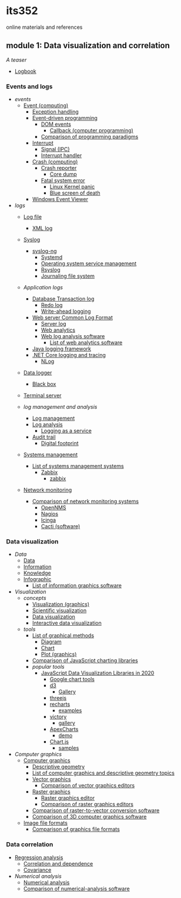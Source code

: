 # its352
online materials and references

## module 1: Data visualization and correlation
_A teaser_

* [Logbook](https://en.wikipedia.org/wiki/Logbook)

### Events and logs
* _events_
  * [Event (computing)](https://en.wikipedia.org/wiki/Event\_\(computing\))
    * [Exception handling](https://en.wikipedia.org/wiki/Exception\_handling)
    * [Event-driven programming](https://en.wikipedia.org/wiki/Event-driven\_programming)
      * [DOM events](https://en.wikipedia.org/wiki/DOM\_events)
        * [Callback (computer programming)](https://en.wikipedia.org/wiki/Callback\_\(computer\_programming\))
      * [Comparison of programming paradigms](https://en.wikipedia.org/wiki/Comparison\_of\_programming\_paradigms)
    * [Interrupt](https://en.wikipedia.org/wiki/Interrupt)
      * [Signal (IPC)](https://en.wikipedia.org/wiki/Signal\_\(IPC\))
      * [Interrupt handler](https://en.wikipedia.org/wiki/Interrupt\_handler)
    * [Crash (computing)](https://en.wikipedia.org/wiki/Crash\_\(computing\))
      * [Crash reporter](https://en.wikipedia.org/wiki/Crash\_reporter)
        * [Core dump](https://en.wikipedia.org/wiki/Core\_dump)
      * [Fatal system error](https://en.wikipedia.org/wiki/Fatal\_system\_error)
        * [Linux Kernel panic](https://en.wikipedia.org/wiki/Kernel\_panic)
        * [Blue screen of death](https://en.wikipedia.org/wiki/Blue\_screen\_of\_death)
    * [Windows Event Viewer](https://en.wikipedia.org/wiki/Event\_Viewer)
* _logs_
  * [Log file](https://en.wikipedia.org/wiki/Log\_file)
    * [XML log](https://en.wikipedia.org/wiki/XML\_log)
  * [Syslog](https://en.wikipedia.org/wiki/Syslog)
    * [syslog-ng](https://en.wikipedia.org/wiki/Syslog-ng)
      * [Systemd](https://en.wikipedia.org/wiki/Systemd)
      * [Operating system service management](https://en.wikipedia.org/wiki/Operating\_system\_service\_management)
      * [Rsyslog](https://en.wikipedia.org/wiki/Rsyslog)
      * [Journaling file system](https://en.wikipedia.org/wiki/Journaling\_file\_system)

  * _Application logs_
    * [Database Transaction log](https://en.wikipedia.org/wiki/Transaction\_log)
      * [Redo log](https://en.wikipedia.org/wiki/Redo\_log)
      * [Write-ahead logging](https://en.wikipedia.org/wiki/Write-ahead\_logging)
    * [Web server Common Log Format](https://en.wikipedia.org/wiki/Common\_Log\_Format)
      * [Server log](https://en.wikipedia.org/wiki/Server\_log)
      * [Web analytics](https://en.wikipedia.org/wiki/Web\_analytics)
      * [Web log analysis software](https://en.wikipedia.org/wiki/Web\_log\_analysis\_software)
        * [List of web analytics software](https://en.wikipedia.org/wiki/List\_of\_web\_analytics\_software)
    * [Java logging framework](https://en.wikipedia.org/wiki/Java\_logging\_framework)
    * [.NET Core logging and tracing](https://docs.microsoft.com/en-us/dotnet/core/diagnostics/logging-tracing)
      * [NLog](https://nlog-project.org/)
  * [Data logger](https://en.wikipedia.org/wiki/Data\_logger)
    * [Black box](https://en.wikipedia.org/wiki/Black\_box)
  * [Terminal server](https://en.wikipedia.org/wiki/Terminal\_server)
  * _log management and analysis_
    * [Log management](https://en.wikipedia.org/wiki/Log\_management)
    * [Log analysis](https://en.wikipedia.org/wiki/Log\_analysis)
      * [Logging as a service](https://en.wikipedia.org/wiki/Logging\_as\_a\_service)
    * [Audit trail](https://en.wikipedia.org/wiki/Audit\_trail)
      * [Digital footprint](https://en.wikipedia.org/wiki/Digital\_footprint)
  * [Systems management](https://en.wikipedia.org/wiki/Systems\_management)
    * [List of systems management systems](https://en.wikipedia.org/wiki/List\_of\_systems\_management\_systems)
      * [Zabbix](https://en.wikipedia.org/wiki/Zabbix)
        * [zabbix](https://www.zabbix.com/)
  * [Network monitoring](https://en.wikipedia.org/wiki/Network\_monitoring)
    * [Comparison of network monitoring systems](https://en.wikipedia.org/wiki/Comparison\_of\_network\_monitoring\_systems)
      * [OpenNMS](https://en.wikipedia.org/wiki/OpenNMS)
      * [Nagios](https://en.wikipedia.org/wiki/Nagios)
      * [Icinga](https://en.wikipedia.org/wiki/Icinga)
      * [Cacti (software)](https://en.wikipedia.org/wiki/Cacti\_\(software\))

### Data visualization
* _Data_
  * [Data](https://en.wikipedia.org/wiki/Data)
  * [Information](https://en.wikipedia.org/wiki/Information)
  * [Knowledge](https://en.wikipedia.org/wiki/Knowledge)
  * [Infographic](https://en.wikipedia.org/wiki/Infographic)
    * [List of information graphics software](https://en.wikipedia.org/wiki/List\_of\_information\_graphics\_software)
* _Visualization_
  * _concepts_
    * [Visualization (graphics)](https://en.wikipedia.org/wiki/Visualization\_\(graphics\))
    * [Scientific visualization](https://en.wikipedia.org/wiki/Scientific\_visualization)
    * [Data visualization](https://en.wikipedia.org/wiki/Data\_visualization)
    * [Interactive data visualization](https://en.wikipedia.org/wiki/Interactive\_data\_visualization)
  * _tools_
    * [List of graphical methods](https://en.wikipedia.org/wiki/List\_of\_graphical\_methods)
      * [Diagram](https://en.wikipedia.org/wiki/Diagram)
      * [Chart](https://en.wikipedia.org/wiki/Chart)
      * [Plot (graphics)](https://en.wikipedia.org/wiki/Plot\_\(graphics\))
    * [Comparison of JavaScript charting libraries](https://en.wikipedia.org/wiki/Comparison\_of\_JavaScript\_charting\_libraries)
    * _popular tools_
      * [JavaScript Data Visualization Libraries in 2020](https://www.monterail.com/blog/javascript-libraries-data-visualization)
        * [Google chart tools](https://developers.google.com/chart)
        * [d3](https://github.com/d3)
          * [Gallery](https://github.com/d3/d3/wiki/Gallery)
        * [threejs](https://threejs.org/)
        * [recharts](https://github.com/recharts)
          * [examples](http://recharts.org/en-US/examples)
        * [victory](https://github.com/FormidableLabs/victory)
          * [gallery](https://formidable.com/open-source/victory/gallery/)
        * [ApexCharts](https://github.com/apexcharts)
          * [demo](https://apexcharts.com/javascript-chart-demos/)
        * [Chart.js](https://github.com/chartjs/Chart.js)
          * [samples](https://www.chartjs.org/samples/latest/)
* _Computer graphics_
  * [Computer graphics](https://en.wikipedia.org/wiki/Computer\_graphics)
    * [Descriptive geometry](https://en.wikipedia.org/wiki/Descriptive\_geometry)
    * [List of computer graphics and descriptive geometry topics](https://en.wikipedia.org/wiki/List\_of\_computer\_graphics\_and\_descriptive\_geometry\_topics)
    * [Vector graphics](https://en.wikipedia.org/wiki/Vector\_graphics)
      * [Comparison of vector graphics editors](https://en.wikipedia.org/wiki/Comparison\_of\_vector\_graphics\_editors)
    * [Raster graphics](https://en.wikipedia.org/wiki/Raster\_graphics)
      * [Raster graphics editor](https://en.wikipedia.org/wiki/Raster\_graphics\_editor)
      * [Comparison of raster graphics editors](https://en.wikipedia.org/wiki/Comparison\_of\_raster\_graphics\_editors)
    * [Comparison of raster-to-vector conversion software](https://en.wikipedia.org/wiki/Comparison\_of\_raster-to-vector\_conversion\_software)
    * [Comparison of 3D computer graphics software](https://en.wikipedia.org/wiki/Comparison\_of\_3D\_computer\_graphics\_software)
  * [Image file formats](https://en.wikipedia.org/wiki/Image\_file\_formats)
    * [Comparison of graphics file formats](https://en.wikipedia.org/wiki/Comparison\_of\_graphics\_file\_formats)


### Data correlation

* [Regression analysis](https://en.wikipedia.org/wiki/Regression\_analysis)
  * [Correlation and dependence](https://en.wikipedia.org/wiki/Correlation\_and\_dependence)
  * [Covariance](https://en.wikipedia.org/wiki/Covariance)
* _Numerical analysis_
  * [Numerical analysis](https://en.wikipedia.org/wiki/Numerical\_analysis)
  * [Comparison of numerical-analysis software](https://en.wikipedia.org/wiki/Comparison\_of\_numerical-analysis\_software)